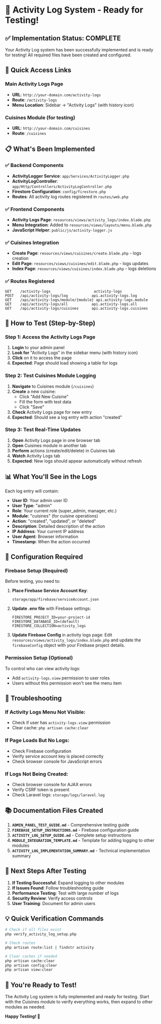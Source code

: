 # 🎉 Activity Log System - Ready for Testing!

## ✅ Implementation Status: COMPLETE

Your Activity Log system has been successfully implemented and is ready for testing! All required files have been created and configured.

## 🔗 Quick Access Links

### **Main Activity Logs Page**
- **URL**: `http://your-domain.com/activity-logs`
- **Route**: `/activity-logs`
- **Menu Location**: Sidebar → "Activity Logs" (with history icon)

### **Cuisines Module (for testing)**
- **URL**: `http://your-domain.com/cuisines`
- **Route**: `/cuisines`

## 📋 What's Been Implemented

### ✅ Backend Components
- **ActivityLogger Service**: `app/Services/ActivityLogger.php`
- **ActivityLogController**: `app/Http/Controllers/ActivityLogController.php`
- **Firestore Configuration**: `config/firestore.php`
- **Routes**: All activity log routes registered in `routes/web.php`

### ✅ Frontend Components
- **Activity Logs Page**: `resources/views/activity_logs/index.blade.php`
- **Menu Integration**: Added to `resources/views/layouts/menu.blade.php`
- **JavaScript Helper**: `public/js/activity-logger.js`

### ✅ Cuisines Integration
- **Create Page**: `resources/views/cuisines/create.blade.php` - logs creation
- **Edit Page**: `resources/views/cuisines/edit.blade.php` - logs updates
- **Index Page**: `resources/views/cuisines/index.blade.php` - logs deletions

### ✅ Routes Registered
```
GET    /activity-logs                    activity-logs
POST   /api/activity-logs/log           api.activity-logs.log
GET    /api/activity-logs/module/{module} api.activity-logs.module
GET    /api/activity-logs/all           api.activity-logs.all
GET    /api/activity-logs/cuisines      api.activity-logs.cuisines
```

## 🚀 How to Test (Step-by-Step)

### Step 1: Access the Activity Logs Page
1. **Login** to your admin panel
2. **Look for** "Activity Logs" in the sidebar menu (with history icon)
3. **Click** on it to access the page
4. **Expected**: Page should load showing a table for logs

### Step 2: Test Cuisines Module Logging
1. **Navigate** to Cuisines module (`/cuisines`)
2. **Create** a new cuisine:
   - Click "Add New Cuisine"
   - Fill the form with test data
   - Click "Save"
3. **Check** Activity Logs page for new entry
4. **Expected**: Should see a log entry with action "created"

### Step 3: Test Real-Time Updates
1. **Open** Activity Logs page in one browser tab
2. **Open** Cuisines module in another tab
3. **Perform** actions (create/edit/delete) in Cuisines tab
4. **Watch** Activity Logs tab
5. **Expected**: New logs should appear automatically without refresh

## 📊 What You'll See in the Logs

Each log entry will contain:
- **User ID**: Your admin user ID
- **User Type**: "admin"
- **Role**: Your current role (super_admin, manager, etc.)
- **Module**: "cuisines" (for cuisine operations)
- **Action**: "created", "updated", or "deleted"
- **Description**: Detailed description of the action
- **IP Address**: Your current IP address
- **User Agent**: Browser information
- **Timestamp**: When the action occurred

## 🔧 Configuration Required

### Firebase Setup (Required)
Before testing, you need to:

1. **Place Firebase Service Account Key**:
   ```
   storage/app/firebase/serviceAccount.json
   ```

2. **Update .env file** with Firebase settings:
   ```env
   FIRESTORE_PROJECT_ID=your-project-id
   FIRESTORE_DATABASE_ID=(default)
   FIRESTORE_COLLECTION=activity_logs
   ```

3. **Update Firebase Config** in activity logs page:
   Edit `resources/views/activity_logs/index.blade.php` and update the `firebaseConfig` object with your Firebase project details.

### Permission Setup (Optional)
To control who can view activity logs:
- Add `activity-logs.view` permission to user roles
- Users without this permission won't see the menu item

## 🐛 Troubleshooting

### If Activity Logs Menu Not Visible:
- Check if user has `activity-logs.view` permission
- Clear cache: `php artisan cache:clear`

### If Page Loads But No Logs:
- Check Firebase configuration
- Verify service account key is placed correctly
- Check browser console for JavaScript errors

### If Logs Not Being Created:
- Check browser console for AJAX errors
- Verify CSRF token is present
- Check Laravel logs: `storage/logs/laravel.log`

## 📚 Documentation Files Created

1. **`ADMIN_PANEL_TEST_GUIDE.md`** - Comprehensive testing guide
2. **`FIREBASE_SETUP_INSTRUCTIONS.md`** - Firebase configuration guide
3. **`ACTIVITY_LOG_SETUP_GUIDE.md`** - Complete setup instructions
4. **`MODULE_INTEGRATION_TEMPLATE.md`** - Template for adding logging to other modules
5. **`ACTIVITY_LOG_IMPLEMENTATION_SUMMARY.md`** - Technical implementation summary

## 🎯 Next Steps After Testing

1. **If Testing Successful**: Expand logging to other modules
2. **If Issues Found**: Follow troubleshooting guide
3. **Performance Testing**: Test with large number of logs
4. **Security Review**: Verify access controls
5. **User Training**: Document for admin users

## 💡 Quick Verification Commands

```bash
# Check if all files exist
php verify_activity_log_setup.php

# Check routes
php artisan route:list | findstr activity

# Clear caches if needed
php artisan cache:clear
php artisan config:clear
php artisan view:clear
```

## 🎉 You're Ready to Test!

The Activity Log system is fully implemented and ready for testing. Start with the Cuisines module to verify everything works, then expand to other modules as needed.

**Happy Testing! 🚀**
